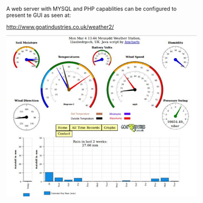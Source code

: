 A web server with MYSQL and PHP capablities can be configured to present te GUI as seen at: 

http://www.goatindustries.co.uk/weather2/

<img src="https://github.com/paddygoat/Weather-Station/blob/master/dials02.jpg" />



